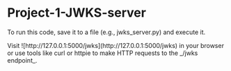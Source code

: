 # Project-1-JWKS-server
To run this code, save it to a file (e.g., jwks_server.py) and execute it. 

<p>
Visit ![http://127.0.0.1:5000/jwks](http://127.0.0.1:5000/jwks) in 
your browser or use tools like curl or httpie to make HTTP requests to the _/jwks endpoint_.
